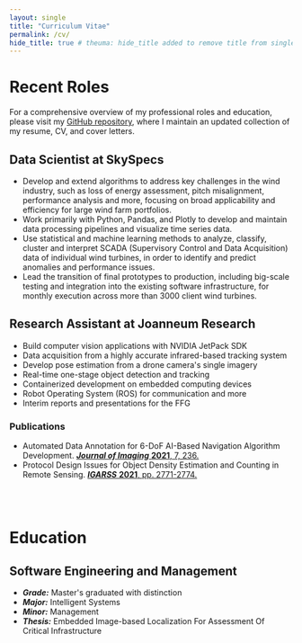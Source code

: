 ```yaml
---
layout: single
title: "Curriculum Vitae"
permalink: /cv/
hide_title: true # theuma: hide_title added to remove title from single.html layout
---
```


# Recent Roles

For a comprehensive overview of my professional roles and education, please visit my [GitHub repository](https://github.com/theuema/Resume-CV), where I maintain an updated collection of my resume, CV, and cover letters.
## Data Scientist at SkySpecs

- Develop and extend algorithms to address key challenges in the wind industry, such as loss of energy assessment, pitch misalignment, performance analysis and more, focusing on broad applicability and efficiency for large wind farm portfolios.
- Work primarily with Python, Pandas, and Plotly to develop and maintain data processing pipelines and visualize time series data.
- Use statistical and machine learning methods to analyze, classify, cluster and interpret SCADA (Supervisory Control and Data Acquisition) data of individual wind turbines, in order to identify and predict anomalies and performance issues.
- Lead the transition of final prototypes to production, including big-scale testing and integration into the existing software infrastructure, for monthly execution across more than 3000 client wind turbines.

## Research Assistant at Joanneum Research

- Build computer vision applications with NVIDIA JetPack SDK
- Data acquisition from a highly accurate infrared-based tracking system
- Develop pose estimation from a drone camera's single imagery
- Real-time one-stage object detection and tracking
- Containerized development on embedded computing devices
- Robot Operating System (ROS) for communication and more
- Interim reports and presentations for the FFG

### Publications

- Automated Data Annotation for 6-DoF AI-Based Navigation Algorithm Development. [***Journal of Imaging*** **2021**, 7, 236.](https://doi.org/10.3390/jimaging7110236)
- Protocol Design Issues for Object Density Estimation and Counting in Remote Sensing. [***IGARSS*** **2021**, pp. 2771-2774.](https://doi.org/10.1109/IGARSS47720.2021.9553934)

<br>
<br>

# Education

## Software Engineering and Management

- ***Grade:*** Master's graduated with distinction
- ***Major:*** Intelligent Systems
- ***Minor:*** Management
- ***Thesis:*** Embedded Image-based Localization For Assessment Of Critical Infrastructure